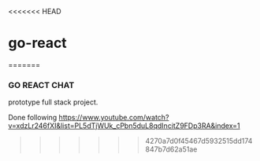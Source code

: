 <<<<<<< HEAD
# go-react
=======
### GO REACT CHAT

prototype full stack project.

Done following https://www.youtube.com/watch?v=xdzLr246fXI&list=PL5dTjWUk_cPbn5duL8qdIncitZ9FDp3RA&index=1 
>>>>>>> 4270a7d0f45467d5932515dd174847b7d62a51ae
